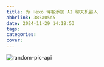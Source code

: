 ```yaml
---
title: 为 Hexo 博客添加 AI 聊天机器人
abbrlink: 385a05d5
date: 2024-11-29 14:18:53
tags:
categories:
cover:
---
```


![random-pic-api](https://api.dong4j.ink:1024/cover?spm={{spm}})
